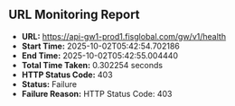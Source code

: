 ## URL Monitoring Report

- **URL:** https://api-gw1-prod1.fisglobal.com/gw/v1/health
- **Start Time:** 2025-10-02T05:42:54.702186
- **End Time:** 2025-10-02T05:42:55.004440
- **Total Time Taken:** 0.302254 seconds
- **HTTP Status Code:** 403
- **Status:** Failure
- **Failure Reason:** HTTP Status Code: 403
